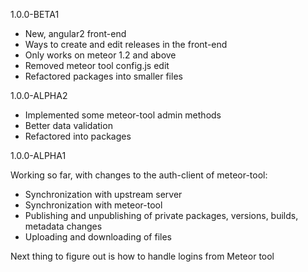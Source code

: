 1.0.0-BETA1

* New, angular2 front-end
* Ways to create and edit releases in the front-end
* Only works on meteor 1.2 and above
* Removed meteor tool config.js edit
* Refactored packages into smaller files


1.0.0-ALPHA2

* Implemented some meteor-tool admin methods
* Better data validation
* Refactored into packages

1.0.0-ALPHA1

Working so far, with changes to the auth-client of meteor-tool:

* Synchronization with upstream server
* Synchronization with meteor-tool
* Publishing and unpublishing of private packages, versions, builds, metadata changes
* Uploading and downloading of files

Next thing to figure out is how to handle logins from Meteor tool